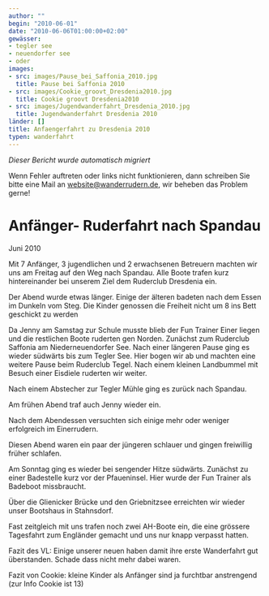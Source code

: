 ```yaml
---
author: ""
begin: "2010-06-01"
date: "2010-06-06T01:00:00+02:00"
gewässer:
- tegler see
- neuendorfer see
- oder
images:
- src: images/Pause_bei_Saffonia_2010.jpg
  title: Pause bei Saffonia 2010
- src: images/Cookie_groovt_Dresdenia2010.jpg
  title: Cookie groovt Dresdenia2010
- src: images/Jugendwanderfahrt_Dresdenia_2010.jpg
  title: Jugendwanderfahrt Dresdenia 2010
länder: []
title: Anfaengerfahrt zu Dresdenia 2010
typen: wanderfahrt
---
```



*Dieser Bericht wurde automatisch migriert*

Wenn Fehler auftreten oder links nicht funktionieren, dann schreiben Sie bitte eine Mail an website@wanderrudern.de, wir beheben das Problem gerne!



# Anfänger- Ruderfahrt nach Spandau


Juni 2010

Mit 7 Anfänger, 3 jugendlichen und 2 erwachsenen Betreuern machten wir uns am Freitag auf den Weg nach Spandau. Alle Boote trafen kurz hintereinander bei unserem Ziel dem Ruderclub Dresdenia ein.

Der Abend wurde etwas länger. Einige der älteren badeten nach dem Essen im Dunkeln vom Steg. Die Kinder genossen die Freiheit nicht um 8 ins Bett geschickt zu werden

Da Jenny am Samstag zur Schule musste blieb der Fun Trainer Einer liegen und die restlichen Boote ruderten gen Norden. Zunächst zum Ruderclub Saffonia am Niederneuendorfer See. Nach einer längeren Pause ging es wieder südwärts bis zum Tegler See. Hier bogen wir ab und machten eine weitere Pause beim Ruderclub Tegel. Nach einem kleinen Landbummel mit Besuch einer Eisdiele ruderten wir weiter.

Nach einem Abstecher zur Tegler Mühle ging es zurück nach Spandau.

Am frühen Abend traf auch Jenny wieder ein.

Nach dem Abendessen versuchten sich einige mehr oder weniger erfolgreich im Einerrudern.

Diesen Abend waren ein paar der jüngeren schlauer und gingen freiwillig früher schlafen.

Am Sonntag ging es wieder bei sengender Hitze südwärts. Zunächst zu einer Badestelle kurz vor der Pfaueninsel. Hier wurde der Fun Trainer als Badeboot missbraucht.

Über die Glienicker Brücke und den Griebnitzsee erreichten wir wieder unser Bootshaus in Stahnsdorf.

Fast zeitgleich mit uns trafen noch zwei AH-Boote ein, die eine grössere Tagesfahrt zum Engländer gemacht und uns nur knapp verpasst hatten.

Fazit des VL: Einige unserer neuen haben damit ihre erste Wanderfahrt gut überstanden. Schade dass nicht mehr dabei waren.

Fazit von Cookie: kleine Kinder als Anfänger sind ja furchtbar anstrengend (zur Info Cookie ist 13)
